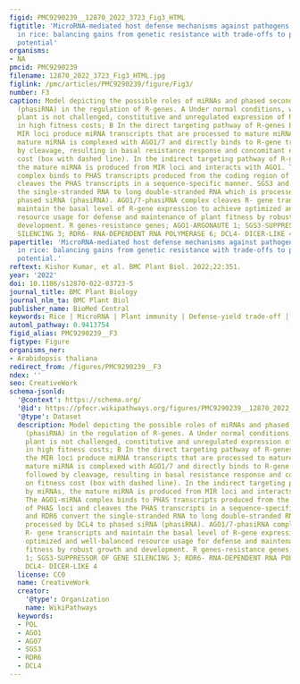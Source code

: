 ```yaml
---
figid: PMC9290239__12870_2022_3723_Fig3_HTML
figtitle: 'MicroRNA-mediated host defense mechanisms against pathogens and herbivores
  in rice: balancing gains from genetic resistance with trade-offs to productivity
  potential'
organisms:
- NA
pmcid: PMC9290239
filename: 12870_2022_3723_Fig3_HTML.jpg
figlink: /pmc/articles/PMC9290239/figure/Fig3/
number: F3
caption: Model depicting the possible roles of miRNAs and phased secondary siRNAs
  (phasiRNA) in the regulation of R-genes. A Under normal conditions, when the host
  plant is not challenged, constitutive and unregulated expression of R-genes results
  in high fitness costs; B In the direct targeting pathway of R-genes by miRNA, the
  MIR loci produce miRNA transcripts that are processed to mature miRNAs. Subsequently,
  mature miRNA is complexed with AGO1/7 and directly binds to R-gene transcript followed
  by cleavage, resulting in basal resistance response and concomitant effects on fitness
  cost (box with dashed line). In the indirect targeting pathway of R-genes by miRNAs,
  the mature miRNA is produced from MIR loci and interacts with AGO1. The AGO1-miRNA
  complex binds to PHAS transcripts produced from the coding region of PHAS loci and
  cleaves the PHAS transcripts in a sequence-specific manner. SGS3 and RDR6 convert
  the single-stranded RNA to long double-stranded RNA which is processed by DCL4 to
  phased siRNA (phasiRNA). AGO1/7-phasiRNA complex cleaves R- gene transcripts and
  maintain the basal level of R-gene expression to achieve optimized and well-balanced
  resource usage for defense and maintenance of plant fitness by robust growth and
  development. R genes-resistance genes; AGO1-ARGONAUTE 1; SGS3-SUPPRESSOR OF GENE
  SILENCING 3; RDR6- RNA-DEPENDENT RNA POLYMERASE 6; DCL4- DICER-LIKE 4
papertitle: 'MicroRNA-mediated host defense mechanisms against pathogens and herbivores
  in rice: balancing gains from genetic resistance with trade-offs to productivity
  potential.'
reftext: Kishor Kumar, et al. BMC Plant Biol. 2022;22:351.
year: '2022'
doi: 10.1186/s12870-022-03723-5
journal_title: BMC Plant Biology
journal_nlm_ta: BMC Plant Biol
publisher_name: BioMed Central
keywords: Rice | MicroRNA | Plant immunity | Defense-yield trade-off | Genome editing
automl_pathway: 0.9413754
figid_alias: PMC9290239__F3
figtype: Figure
organisms_ner:
- Arabidopsis thaliana
redirect_from: /figures/PMC9290239__F3
ndex: ''
seo: CreativeWork
schema-jsonld:
  '@context': https://schema.org/
  '@id': https://pfocr.wikipathways.org/figures/PMC9290239__12870_2022_3723_Fig3_HTML.html
  '@type': Dataset
  description: Model depicting the possible roles of miRNAs and phased secondary siRNAs
    (phasiRNA) in the regulation of R-genes. A Under normal conditions, when the host
    plant is not challenged, constitutive and unregulated expression of R-genes results
    in high fitness costs; B In the direct targeting pathway of R-genes by miRNA,
    the MIR loci produce miRNA transcripts that are processed to mature miRNAs. Subsequently,
    mature miRNA is complexed with AGO1/7 and directly binds to R-gene transcript
    followed by cleavage, resulting in basal resistance response and concomitant effects
    on fitness cost (box with dashed line). In the indirect targeting pathway of R-genes
    by miRNAs, the mature miRNA is produced from MIR loci and interacts with AGO1.
    The AGO1-miRNA complex binds to PHAS transcripts produced from the coding region
    of PHAS loci and cleaves the PHAS transcripts in a sequence-specific manner. SGS3
    and RDR6 convert the single-stranded RNA to long double-stranded RNA which is
    processed by DCL4 to phased siRNA (phasiRNA). AGO1/7-phasiRNA complex cleaves
    R- gene transcripts and maintain the basal level of R-gene expression to achieve
    optimized and well-balanced resource usage for defense and maintenance of plant
    fitness by robust growth and development. R genes-resistance genes; AGO1-ARGONAUTE
    1; SGS3-SUPPRESSOR OF GENE SILENCING 3; RDR6- RNA-DEPENDENT RNA POLYMERASE 6;
    DCL4- DICER-LIKE 4
  license: CC0
  name: CreativeWork
  creator:
    '@type': Organization
    name: WikiPathways
  keywords:
  - POL
  - AGO1
  - AGO7
  - SGS3
  - RDR6
  - DCL4
---
```

